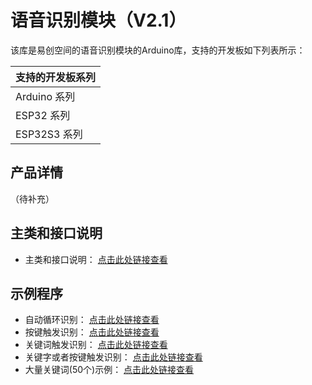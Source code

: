# 语音识别模块（V2.1）

该库是易创空间的语音识别模块的Arduino库，支持的开发板如下列表所示：

| 支持的开发板系列 |
| --- |
| Arduino 系列 |
| ESP32 系列 |
| ESP32S3 系列 |

## 产品详情

（待补充）

## 主类和接口说明

- 主类和接口说明： [点击此处链接查看](https://emakefun-arduino-library.github.io/emakefun_speech_recognizer/classemakefun_1_1_speech_recognizer.html)

## 示例程序

- 自动循环识别： [点击此处链接查看](https://emakefun-arduino-library.github.io/emakefun_speech_recognizer/simple_example_8ino-example.html)
- 按键触发识别： [点击此处链接查看](https://emakefun-arduino-library.github.io/emakefun_speech_recognizer/button_trigger_mode_8ino-example.html)
- 关键词触发识别： [点击此处链接查看](https://emakefun-arduino-library.github.io/emakefun_speech_recognizer/keyword_trigger_mode_8ino-example.html)
- 关键字或者按键触发识别： [点击此处链接查看](https://emakefun-arduino-library.github.io/emakefun_speech_recognizer/button_or_keyword_trigger_mode_8ino-example.html)
- 大量关键词(50个)示例： [点击此处链接查看](https://emakefun-arduino-library.github.io/emakefun_speech_recognizer/lots_of_keywords_8ino-example.html)
